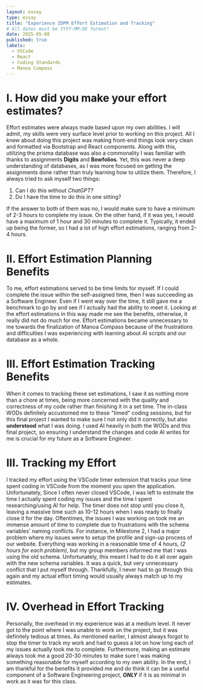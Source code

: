```yaml
---
layout: essay
type: essay
title: "Experience IDPM Effort Estimation and Tracking"
# All dates must be YYYY-MM-DD format!
date: 2025-05-08
published: true
labels:
  - VSCode
  - React
  - Coding Standards
  - Manoa Compass
---
```





# I. How did you make your effort estimates?
Effort estimates were always made based upon my own abilities. I will admit, my skills were very surface level prior to working on this project. All I knew about doing this project was making front-end things look very clean and formatted via Bootstrap and React components. Along with this, utilizing the prisma database was also a commonality I was familiar with thanks to assignments <strong>Digits</strong> and <strong>Bowfolios</strong>. Yet, this was never a deep understanding of databases, as I was more focused on getting the assignments done rather than truly learning how to utilize them. Therefore, I always tried to ask myself two things: <br>
1. Can I do this without <i>ChatGPT?</i>
2. Do I have the time to do this in one sitting?

If the answer to both of them was no, I would make sure to have a minimum of 2-3 hours to complete my issue. On the other hand, if it was yes, I would have a maximum of 1 hour and 30 minutes to complete it. Typically, it ended up being the former, so I had a lot of high effort estimations, ranging from 2-4 hours.


# II. Effort Estimation Planning Benefits
To me, effort estimations served to be time limits for myself. If I could complete the issue within the self-assigned time, then I was succeeding as a Software Engineer. Even if I went way over the time, it still gave me a benchmark to go by and see if I actually had the ability to meet it. Looking at the effort estimations in this way made me see the benefits, otherwise, it really did not do much for me. Effort estimations became unnecessary to me towards the finalization of Manoa Compass because of the frustrations and difficulties I was experiencing with learning about AI scripts and our database as a whole.

# III. Effort Estimation Tracking Benefits
When it comes to tracking these set estimations, I saw it as nothing more than a chore at times, being more concerned with the quality and correctness of my code rather than finishing it in a set time. The in-class WODs definitely accustomed me to these "timed" coding sessions, but for this final project I wanted to make sure I not only did it correctly, but also <b>understood</b> what I was doing. I used AI heavily in both the WODs and this final project, so ensuring I understand the changes and code AI writes for me is crucial for my future as a Software Engineer. 


# III. Tracking my Effort
I tracked my effort using the VSCode timer extension that tracks your time spent coding in VSCode from the moment you open the application. Unfortunately, Since I often never closed VSCode, I was left to estimate the time I actually spent coding my issues and the time I spent researching/using AI for help. The timer does not stop until you close it, leaving a massive time such as 10-12 hours when I was ready to finally close it for the day. Oftentimes, the issues I was working on took me an immense amount of time to complete due to frustrations with the schema variables' naming conflicts. For instance, in Milestone 2, I had a major problem where my issues were to setup the profile and sign-up process of our website. Everything was working in a reasonable time of 4 hours, <i>(2 hours for each problem)</i>, but my group members informed me that I was using the old schema. Unfortunately, this meant I had to do it all over again with the new schema variables. It was a quick, but very unnecessary conflict that I put myself through. Thankfully, I never had to go through this again and my actual effort timing would usually always match up to my estimates. 


# IV. Overhead in Effort Tracking
Personally, the overhead in my experience was at a medium level. It never got to the point where I was unable to work on the project, but it was definitely tedious at times. As mentioned earlier, I almost always forgot to stop the timer to track my work and had to guess a lot on how long each of my issues actually took me to complete. Furthermore, making an estimate always took me a good 20-30 minutes to make sure I was making something reasonable for myself according to my own ability. In the end, I am thankful for the benefits it provided me and do think it can be a useful component of a Software Engineering project, <strong><i>ONLY</strong></i> if it is as minimal in work as it was for this class.



